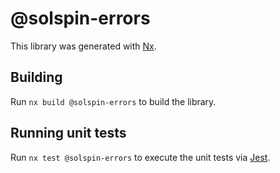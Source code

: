 # @solspin-errors

This library was generated with [Nx](https://nx.dev).

## Building

Run `nx build @solspin-errors` to build the library.

## Running unit tests

Run `nx test @solspin-errors` to execute the unit tests via [Jest](https://jestjs.io).
